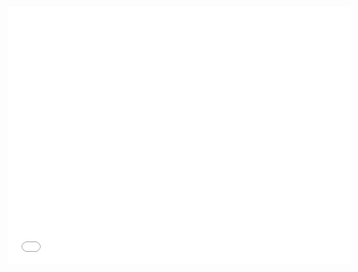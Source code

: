 <iframe src="[https://aboutcity.github.io/projects/new.html](https://aboutcity.github.io/assets/maps/test.html)" 
        width="600" height="450" style="border:0;" allowfullscreen="" loading="lazy"></iframe>
